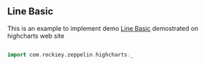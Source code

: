
## Line Basic

This is an example to implement demo [Line Basic](href)
 demostrated on highcharts web site


```scala

import com.rockiey.zeppelin.highcharts._



```

